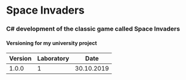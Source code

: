 # Space Invaders
### C# development of the classic game called Space Invaders

#### Versioning for my university project

Version | Laboratory | Date
--- | --- | ---
1.0.0 | 1 | 30.10.2019
